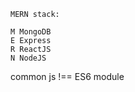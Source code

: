 
    MERN stack:

    M MongoDB
    E Express
    R ReactJS
    N NodeJS


common js !== ES6 module
